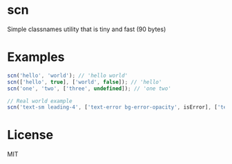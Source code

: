 # scn

Simple classnames utility that is tiny and fast (90 bytes)

# Examples

```js
scn('hello', 'world'); // 'hello world'
scn(['hello', true], ['world', false]); // 'hello'
scn('one', 'two', ['three', undefined]); // 'one two'

// Real world example
scn('text-sm leading-4', ['text-error bg-error-opacity', isError], ['text-success bg-success-opacity', !isError]); // 'text-sm text-success bg-success-opacity'
```

# License

MIT
